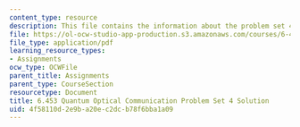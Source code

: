 ```yaml
---
content_type: resource
description: This file contains the information about the problem set 4 solution.
file: https://ol-ocw-studio-app-production.s3.amazonaws.com/courses/6-453-quantum-optical-communication-fall-2016/4f58110d2e9ba20ec2dcb78f6bba1a09_MIT6_453F16_ps4_sol.pdf
file_type: application/pdf
learning_resource_types:
- Assignments
ocw_type: OCWFile
parent_title: Assignments
parent_type: CourseSection
resourcetype: Document
title: 6.453 Quantum Optical Communication Problem Set 4 Solution
uid: 4f58110d-2e9b-a20e-c2dc-b78f6bba1a09
---
```

